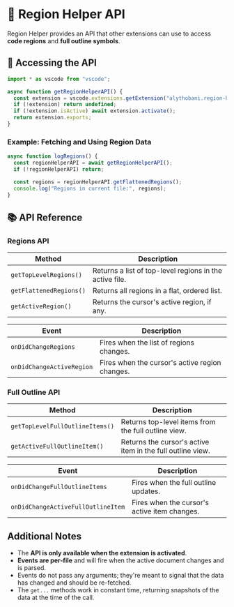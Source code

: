 # 📡 Region Helper API

Region Helper provides an API that other extensions can use to access **code regions** and **full outline symbols**.

## 🔌 Accessing the API

```ts
import * as vscode from "vscode";

async function getRegionHelperAPI() {
  const extension = vscode.extensions.getExtension("alythobani.region-helper");
  if (!extension) return undefined;
  if (!extension.isActive) await extension.activate();
  return extension.exports;
}
```

### Example: Fetching and Using Region Data

```ts
async function logRegions() {
  const regionHelperAPI = await getRegionHelperAPI();
  if (!regionHelperAPI) return;

  const regions = regionHelperAPI.getFlattenedRegions();
  console.log("Regions in current file:", regions);
}
```

## 📚 API Reference

### Regions API

| Method                  | Description                                             |
| ----------------------- | ------------------------------------------------------- |
| `getTopLevelRegions()`  | Returns a list of top-level regions in the active file. |
| `getFlattenedRegions()` | Returns all regions in a flat, ordered list.            |
| `getActiveRegion()`     | Returns the cursor's active region, if any.            |

| Event                     | Description                                    |
| ------------------------- | ---------------------------------------------- |
| `onDidChangeRegions`      | Fires when the list of regions changes.        |
| `onDidChangeActiveRegion` | Fires when the cursor's active region changes. |

### Full Outline API

| Method                          | Description                                                 |
| ------------------------------- | ----------------------------------------------------------- |
| `getTopLevelFullOutlineItems()` | Returns top-level items from the full outline view.         |
| `getActiveFullOutlineItem()`    | Returns the cursor's active item in the full outline view.  |

| Event                              | Description                                  |
| ---------------------------------- | -------------------------------------------- |
| `onDidChangeFullOutlineItems`      | Fires when the full outline updates.         |
| `onDidChangeActiveFullOutlineItem` | Fires when the cursor's active item changes. |

## Additional Notes

- The **API is only available when the extension is activated**.
- **Events are per-file** and will fire when the active document changes and is parsed.
- Events do not pass any arguments; they're meant to signal that the data has changed and should be re-fetched.
- The `get...` methods work in constant time, returning snapshots of the data at the time of the call.
